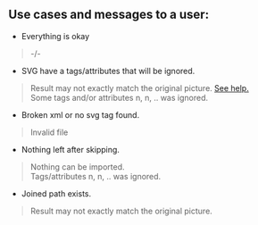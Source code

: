 Use cases and messages to a user:
---
* Everything is okay

> -/-

* SVG have a tags/attributes that will be ignored.

> Result may not exactly match the original picture. [See help.](https://github.com/fontello/fontello/wiki/How-to-use-custom-images#importing-svg-images)<br/>
> Some tags and/or attributes n, n, .. was ignored.

* Broken xml or no svg tag found.

> Invalid file

* Nothing left after skipping.

> Nothing can be imported. <br/>
> Tags/attributes n, n, .. was ignored.

* Joined path exists.

> Result may not exactly match the original picture.

